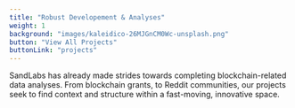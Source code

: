 ```yaml
---
title: "Robust Developement & Analyses"
weight: 1
background: "images/kaleidico-26MJGnCM0Wc-unsplash.png"
button: "View All Projects"
buttonLink: "projects"
---
```


SandLabs has already made strides towards completing blockchain-related data analyses. From blockchain grants, to Reddit communities, our projects seek to find context and structure within a fast-moving, innovative space.
